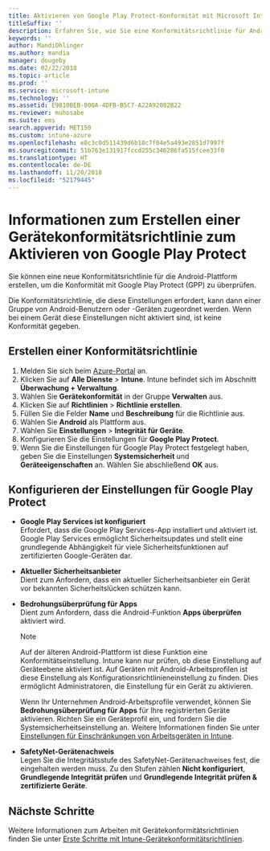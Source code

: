 ```yaml
---
title: Aktivieren von Google Play Protect-Konformität mit Microsoft Intune
titleSuffix: ''
description: Erfahren Sie, wie Sie eine Konformitätsrichtlinie für Android-Geräte erstellen, um Google Play Protect zu aktivieren.
keywords: ''
author: MandiOhlinger
ms.author: mandia
manager: dougeby
ms.date: 02/22/2018
ms.topic: article
ms.prod: ''
ms.service: microsoft-intune
ms.technology: ''
ms.assetid: E9810BEB-000A-4DFB-B5C7-A22A92082B22
ms.reviewer: muhosabe
ms.suite: ems
search.appverid: MET150
ms.custom: intune-azure
ms.openlocfilehash: e8c3c0d511439d6b18c7f04e5a493e2851d7997f
ms.sourcegitcommit: 51b763e131917fccd255c346286fa515fcee33f0
ms.translationtype: HT
ms.contentlocale: de-DE
ms.lasthandoff: 11/20/2018
ms.locfileid: "52179445"
---
```

# <a name="how-to-create-a-device-compliance-policy-to-enable-google-play-protect"></a>Informationen zum Erstellen einer Gerätekonformitätsrichtlinie zum Aktivieren von Google Play Protect

Sie können eine neue Konformitätsrichtlinie für die Android-Plattform erstellen, um die Konformität mit Google Play Protect (GPP) zu überprüfen.

Die Konformitätsrichtlinie, die diese Einstellungen erfordert, kann dann einer Gruppe von Android-Benutzern oder -Geräten zugeordnet werden. Wenn bei einem Gerät diese Einstellungen nicht aktiviert sind, ist keine Konformität gegeben.

## <a name="create-a-compliance-policy"></a>Erstellen einer Konformitätsrichtlinie

1. Melden Sie sich beim [Azure-Portal](https://portal.azure.com) an.
2. Klicken Sie auf **Alle Dienste** > **Intune**. Intune befindet sich im Abschnitt **Überwachung + Verwaltung**.
2. Wählen Sie **Gerätekonformität** in der Gruppe **Verwalten** aus. 
3. Klicken Sie auf **Richtlinien** > **Richtlinie erstellen**.
4. Füllen Sie die Felder **Name** und **Beschreibung** für die Richtlinie aus.
5. Wählen Sie **Android** als Plattform aus.
6. Wählen Sie **Einstellungen** > **Integrität für Geräte**.
7. Konfigurieren Sie die Einstellungen für **Google Play Protect**.
8. Wenn Sie die Einstellungen für Google Play Protect festgelegt haben, geben Sie die Einstellungen **Systemsicherheit** und **Geräteeigenschaften** an. Wählen Sie abschließend **OK** aus.

## <a name="configure-the-google-play-protect-settings"></a>Konfigurieren der Einstellungen für Google Play Protect

 - **Google Play Services ist konfiguriert**  
   Erfordert, dass die Google Play Services-App installiert und aktiviert ist. Google Play Services ermöglicht Sicherheitsupdates und stellt eine grundlegende Abhängigkeit für viele Sicherheitsfunktionen auf zertifizierten Google-Geräten dar.
 - **Aktueller Sicherheitsanbieter**  
   Dient zum Anfordern, dass ein aktueller Sicherheitsanbieter ein Gerät vor bekannten Sicherheitslücken schützen kann.
 - **Bedrohungsüberprüfung für Apps**  
   Dient zum Anfordern, dass die Android-Funktion **Apps überprüfen** aktiviert wird.
    > [!Note]  
    > Auf der älteren Android-Plattform ist diese Funktion eine Konformitätseinstellung. Intune kann nur prüfen, ob diese Einstellung auf Geräteebene aktiviert ist. Auf Geräten mit Android-Arbeitsprofilen ist diese Einstellung als Konfigurationsrichtlinieneinstellung zu finden. Dies ermöglicht Administratoren, die Einstellung für ein Gerät zu aktivieren.

    Wenn Ihr Unternehmen Android-Arbeitsprofile verwendet, können Sie **Bedrohungsüberprüfung für Apps** für Ihre registrierten Geräte aktivieren. Richten Sie ein Geräteprofil ein, und fordern Sie die Systemsicherheitseinstellung an. Weitere Informationen finden Sie unter [Einstellungen für Einschränkungen von Arbeitsgeräten in Intune](device-restrictions-android-for-work.md).

 - **SafetyNet-Gerätenachweis**  
   Legen Sie die Integritätsstufe des SafetyNet-Gerätenachweises fest, die eingehalten werden muss. Zu den Stufen zählen **Nicht konfiguriert**, **Grundlegende Integrität prüfen** und **Grundlegende Integrität prüfen & zertifizierte Geräte**.




## <a name="next-steps"></a>Nächste Schritte

Weitere Informationen zum Arbeiten mit Gerätekonformitätsrichtlinien finden Sie unter [Erste Schritte mit Intune-Gerätekonformitätsrichtlinien](device-compliance-get-started.md).